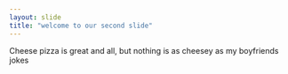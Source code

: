 ```yaml
---
layout: slide
title: "welcome to our second slide"
---
```

Cheese pizza is great and all, but nothing is as cheesey as my boyfriends jokes
